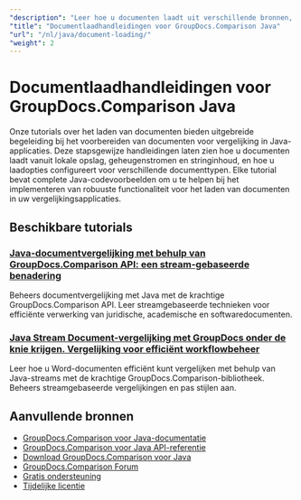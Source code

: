 ```yaml
---
"description": "Leer hoe u documenten laadt uit verschillende bronnen, zoals bestandspaden, streams en strings, met behulp van GroupDocs.Comparison voor Java."
"title": "Documentlaadhandleidingen voor GroupDocs.Comparison Java"
"url": "/nl/java/document-loading/"
"weight": 2
---
```


# Documentlaadhandleidingen voor GroupDocs.Comparison Java

Onze tutorials over het laden van documenten bieden uitgebreide begeleiding bij het voorbereiden van documenten voor vergelijking in Java-applicaties. Deze stapsgewijze handleidingen laten zien hoe u documenten laadt vanuit lokale opslag, geheugenstromen en stringinhoud, en hoe u laadopties configureert voor verschillende documenttypen. Elke tutorial bevat complete Java-codevoorbeelden om u te helpen bij het implementeren van robuuste functionaliteit voor het laden van documenten in uw vergelijkingsapplicaties.

## Beschikbare tutorials

### [Java-documentvergelijking met behulp van GroupDocs.Comparison API: een stream-gebaseerde benadering](./java-groupdocs-comparison-api-stream-document-compare/)
Beheers documentvergelijking met Java met de krachtige GroupDocs.Comparison API. Leer streamgebaseerde technieken voor efficiënte verwerking van juridische, academische en softwaredocumenten.

### [Java Stream Document-vergelijking met GroupDocs onder de knie krijgen. Vergelijking voor efficiënt workflowbeheer](./java-stream-comparison-groupdocs-comparison/)
Leer hoe u Word-documenten efficiënt kunt vergelijken met behulp van Java-streams met de krachtige GroupDocs.Comparison-bibliotheek. Beheers streamgebaseerde vergelijkingen en pas stijlen aan.

## Aanvullende bronnen

- [GroupDocs.Comparison voor Java-documentatie](https://docs.groupdocs.com/comparison/java/)
- [GroupDocs.Comparison voor Java API-referentie](https://reference.groupdocs.com/comparison/java/)
- [Download GroupDocs.Comparison voor Java](https://releases.groupdocs.com/comparison/java/)
- [GroupDocs.Comparison Forum](https://forum.groupdocs.com/c/comparison)
- [Gratis ondersteuning](https://forum.groupdocs.com/)
- [Tijdelijke licentie](https://purchase.groupdocs.com/temporary-license/)